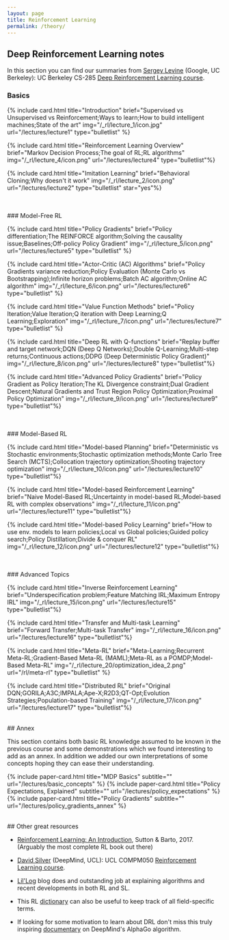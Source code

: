 ```yaml
---
layout: page
title: Reinforcement Learning
permalink: /theory/
---
```


<!-- This page contains explanations of diverse RL lines of work. -->

## Deep Reinforcement Learning notes

In this section you can find our summaries from [Sergey Levine](https://people.eecs.berkeley.edu/~svlevine/) (Google, UC Berkeley): UC Berkeley CS-285 [Deep Reinforcement Learning course](http://rail.eecs.berkeley.edu/deeprlcourse/).

<!--
To add a lecture one must add a line with the following code:

include card.html title="" brief="" img="" url="" type=""

title:      The title of the lecture 
img:        An image that represents the lecture, or leave "" for no image
url:        The url of the lecture post
type:       "bulletlist" or "description".
brief:      The text conten of the card. If type is "bulletlist",
            semicolons are used to split the text into bullet points.
            If type is "description", semicolons are parsed as newlines.
subtitle:   Leave empty in lectures
-->

### Basics

{% include card.html title="Introduction" brief="Supervised vs Unsupervised vs Reinforcement;Ways to learn;How to build intelligent machines;State of the art" img="/_rl/lecture_1/icon.jpg" url="/lectures/lecture1" type="bulletlist" %}

{% include card.html title="Reinforcement Learning Overview" brief="Markov Decision Process;The goal of RL;RL algorithms" img="/_rl/lecture_4/icon.png" url="/lectures/lecture4" type="bulletlist"%}

{% include card.html title="Imitation Learning" brief="Behavioral Cloning;Why doesn't it work" img="/_rl/lecture_2/icon.png" url="/lectures/lecture2" type="bulletlist" star="yes"%}

<br>
<br>
### Model-Free RL

{% include card.html title="Policy Gradients" brief="Policy differentiation;The REINFORCE algorithm;Solving the causality issue;Baselines;Off-policy Policy Gradient" img="/_rl/lecture_5/icon.png" url="/lectures/lecture5" type="bulletlist" %}


{% include card.html title="Actor-Critic (AC) Algorithms" brief="Policy Gradients variance reduction;Policy Evaluation (Monte Carlo vs Bootstrapping);Infinite horizon problems;Batch AC algorithm;Online AC algorithm" img="/_rl/lecture_6/icon.png" url="/lectures/lecture6" type="bulletlist" %}


{% include card.html title="Value Function Methods" brief="Policy Iteration;Value Iteration;Q iteration with Deep Learning;Q Learning;Exploration" img="/_rl/lecture_7/icon.png" url="/lectures/lecture7" type="bulletlist" %}


{% include card.html title="Deep RL with Q-functions" brief="Replay buffer and target network;DQN (Deep Q Networks);Double Q-Learning;Multi-step returns;Continuous actions;DDPG (Deep Deterministic Policy Gradient)" img="/_rl/lecture_8/icon.png" url="/lectures/lecture8" type="bulletlist"%}


{% include card.html title="Advanced Policy Gradients" brief="Policy Gradient as Policy Iteration;The KL Divergence constraint;Dual Gradient Descent;Natural Gradients and Trust Region Policy Optimization;Proximal Policy Optimization" img="/_rl/lecture_9/icon.png" url="/lectures/lecture9" type="bulletlist"%}

<br>
<br>
### Model-Based RL

{% include card.html title="Model-based Planning" brief="Deterministic vs Stochastic environments;Stochastic optimization methods;Monte Carlo Tree Search (MCTS);Collocation trajectory optimization;Shooting trajectory optimization" img="/_rl/lecture_10/icon.png" url="/lectures/lecture10" type="bulletlist"%}

{% include card.html title="Model-based Reinforcement Learning" brief="Naive Model-Based RL;Uncertainty in model-based RL;Model-based RL with complex observations" img="/_rl/lecture_11/icon.png" url="/lectures/lecture11" type="bulletlist"%}

{% include card.html title="Model-based Policy Learning" brief="How to use env. models to learn policies;Local vs Global policies;Guided policy search;Policy Distillation;Divide & conquer RL" img="/_rl/lecture_12/icon.png" url="/lectures/lecture12" type="bulletlist"%}

<br>
<br>
### Advanced Topics


<!-- {% include card.html title="Lecture 14: Control as inference" brief="" img="" url="" %} -->

{% include card.html title="Inverse Reinforcement Learning" brief="Underspecification problem;Feature Matching IRL;Maximum Entropy IRL" img="/_rl/lecture_15/icon.png" url="/lectures/lecture15" type="bulletlist"%}

{% include card.html title="Transfer and Multi-task Learning" brief="Forward Transfer;Multi-task Transfer" img="/_rl/lecture_16/icon.png" url="/lectures/lecture16" type="bulletlist"%}

<!-- {% include card.html title="Lecture 18: Exploration (Part 1)" brief="" img="" url="" %} -->
<!-- {% include card.html title="Lecture 19: Exploration (Part 2)" brief="" img="" url="" %} -->
{% include card.html title="Meta-RL" brief="Meta-Learning;Recurrent Meta-RL;Gradient-Based Meta-RL (MAML);Meta-RL as a POMDP;Model-Based Meta-RL" img="/_rl/lecture_20/optimization_idea_2.png" url="/rl/meta-rl" type="bulletlist" %}
<!-- {% include card.html title="Lecture 21: Information Theory, Open Problems" brief="" img="" url="" %} -->

{% include card.html title="Distributed RL"
brief="Original DQN;GORILA;A3C;IMPALA;Ape-X;R2D3;QT-Opt;Evolution Strategies;Population-based Training"
img="/_rl/lecture_17/icon.png" url="/lectures/lecture17" type="bulletlist"%}

<br>
## Annex

This section contains both basic RL knowledge assumed to be known in the previous course and some demonstrations which we found interesting to add as an annex.
In addition we added our own interpretations of some concepts hoping they can ease their understanding.

<!-- - [Annex 1: MDP Basics](/lectures/basic_concepts) -->

{% include paper-card.html title="MDP Basics" subtitle="" url="/lectures/basic_concepts"   %}
{% include paper-card.html title="Policy Expectations, Explained" subtitle="" url="/lectures/policy_expectations"   %}
{% include paper-card.html title="Policy Gradients" subtitle="" url="/lectures/policy_gradients_annex"   %}

<br>
## Other great resources

- [Reinforcement Learning: An Introduction](http://incompleteideas.net/book/bookdraft2017nov5.pdf), Sutton & Barto, 2017. (Arguably the most complete RL book out there)

- [David Silver](http://www0.cs.ucl.ac.uk/staff/d.silver/web/Home.html) (DeepMind, UCL): UCL COMPM050 [Reinforcement Learning course](http://www0.cs.ucl.ac.uk/staff/d.silver/web/Teaching.html).

- [Lil'Log](https://lilianweng.github.io/lil-log/) blog does and outstanding job at explaining algorithms and recent developments in both RL and SL.

- This RL [dictionary](https://towardsdatascience.com/the-complete-reinforcement-learning-dictionary-e16230b7d24e) can also be useful to keep track of all field-specific terms.

- If looking for some motivation to learn about DRL don't miss this truly inspiring [documentary](https://www.youtube.com/watch?v=WXuK6gekU1Y) on DeepMind's AlphaGo algorithm. 
